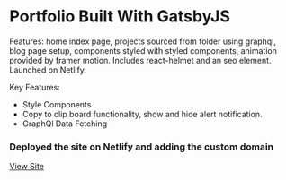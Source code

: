 # Portfolio Built With GatsbyJS
Features: home index page, projects sourced from folder using graphql, blog page setup, components styled with styled components, animation provided by framer motion. Includes react-helmet and an seo element. Launched on Netlify.

Key Features:
- Style Components
- Copy to clip board functionality, show and hide alert notification.
- GraphQl Data Fetching

### Deployed the site on Netlify and adding the custom domain

[View Site](https://www.patkeenan.dev/)

